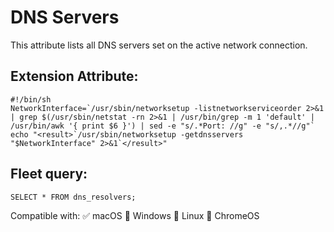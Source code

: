 # DNS Servers

This attribute lists all DNS servers set on the active network connection.
 
## Extension Attribute:
```
#!/bin/sh
NetworkInterface=`/usr/sbin/networksetup -listnetworkserviceorder 2>&1 | grep $(/usr/sbin/netstat -rn 2>&1 | /usr/bin/grep -m 1 'default' | /usr/bin/awk '{ print $6 }') | sed -e "s/.*Port: //g" -e "s/,.*//g"`
echo "<result>`/usr/sbin/networksetup -getdnsservers "$NetworkInterface" 2>&1`</result>"
```
## Fleet query:
```SELECT * FROM dns_resolvers;```

Compatible with: ✅ macOS 🚫 Windows 🚫 Linux 🚫 ChromeOS
